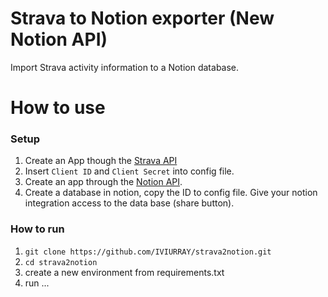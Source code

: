 # Strava to Notion exporter (New Notion API)
Import Strava activity information to a Notion database.

# How to use

### Setup 
1. Create an App though the [Strava API](https://www.strava.com/settings/api)
2. Insert `Client ID` and `Client Secret` into config file.
3. Create an app through the [Notion API](https://www.notion.so/).
4. Create a database in notion, copy the ID to config file. Give your notion integration access to the data base (share button).

### How to run
1. `git clone https://github.com/IVIURRAY/strava2notion.git`
2. `cd strava2notion`
3. create a new environment from requirements.txt
4. run ...
  
